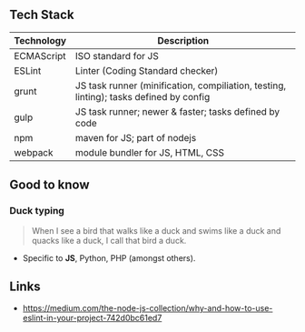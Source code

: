 ## Tech Stack
| Technology | Description
| ---        | ---
| ECMAScript | ISO standard for JS
| ESLint     | Linter (Coding Standard checker)
| grunt      | JS task runner (minification, compiliation, testing, linting); tasks defined by config
| gulp       | JS task runner; newer & faster; tasks defined by code
| npm        | maven for JS; part of nodejs
| webpack    | module bundler for JS, HTML, CSS

## Good to know
### Duck typing
> When I see a bird that walks like a duck and swims like a duck and quacks like a duck, I call that bird a duck.
* Specific to **JS**, Python, PHP (amongst others).

## Links
* https://medium.com/the-node-js-collection/why-and-how-to-use-eslint-in-your-project-742d0bc61ed7